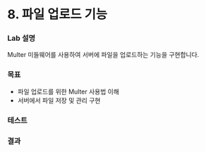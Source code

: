 # 8. 파일 업로드 기능

### Lab 설명

Multer 미들웨어를 사용하여 서버에 파일을 업로드하는 기능을 구현합니다.

### 목표

- 파일 업로드를 위한 Multer 사용법 이해
- 서버에서 파일 저장 및 관리 구현

### 테스트

### 결과
